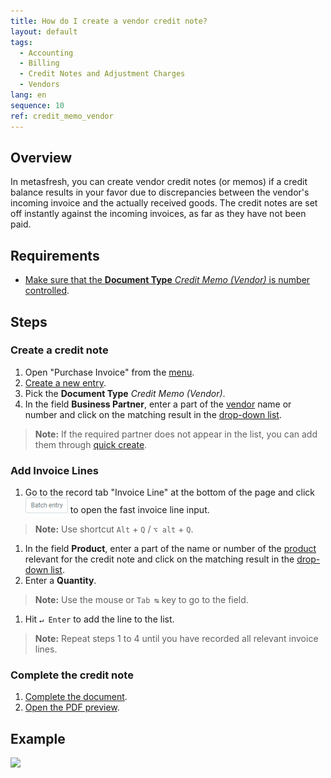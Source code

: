 ```yaml
---
title: How do I create a vendor credit note?
layout: default
tags:
  - Accounting
  - Billing
  - Credit Notes and Adjustment Charges
  - Vendors
lang: en
sequence: 10
ref: credit_memo_vendor
---
```


## Overview
In metasfresh, you can create vendor credit notes (or memos) if a credit balance results in your favor due to discrepancies between the vendor's incoming invoice and the actually received goods. The credit notes are set off instantly against the incoming invoices, as far as they have not been paid.

## Requirements
- [Make sure that the **Document Type** *Credit Memo (Vendor)* is number controlled](Doc_type_assign_sequence_number).

## Steps

### Create a credit note
1. Open "Purchase Invoice" from the [menu](Menu).
1. [Create a new entry](New_Record_Window).
1. Pick the **Document Type** *Credit Memo (Vendor)*.
1. In the field **Business Partner**, enter a part of the [vendor](New_business_partner_vendor) name or number and click on the matching result in the [drop-down list](Keyboard_shortcuts_reference).
 >**Note:** If the required partner does not appear in the list, you can add them through [quick create](Quick_create_new_business_partner).

### Add Invoice Lines
1. Go to the record tab "Invoice Line" at the bottom of the page and click !["Batch entry"](assets/Batch_Entry_Button.png) to open the fast invoice line input.
 >**Note:** Use shortcut `Alt` + `Q` / `⌥ alt` + `Q`.

1. In the field **Product**, enter a part of the name or number of the [product](NewProduct) relevant for the credit note and click on the matching result in the [drop-down list](Keyboard_shortcuts_reference).
1. Enter a **Quantity**.
 >**Note:** Use the mouse or `Tab ↹` key to go to the field.

1. Hit `↵ Enter` to add the line to the list.
 >**Note:** Repeat steps 1 to 4 until you have recorded all relevant invoice lines.

### Complete the credit note
1. [Complete the document](DocumentProcessingComplete).
1. [Open the PDF preview](PrintPreview).

## Example
![](assets/Credit_memo_vendor.gif)
